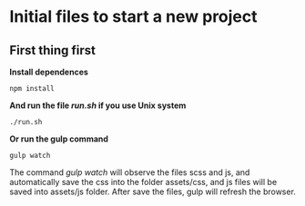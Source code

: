 # Initial files to start a new project

## First thing first

**Install dependences**
```
npm install
```

**And run the file _run.sh_ if you use Unix system**
```
./run.sh
```

**Or run the gulp command**
```
gulp watch
```

The command _gulp watch_ will observe the files scss and js, and automatically save the css into the folder assets/css, and js files will be saved into assets/js folder. After save the files, gulp will refresh the browser.
